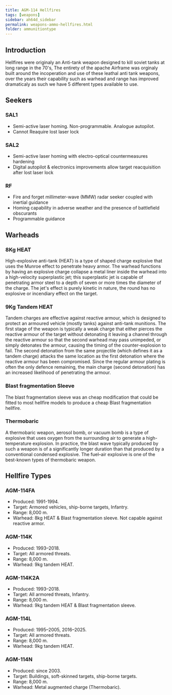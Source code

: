 ```yaml
---
title: AGM-114 Hellfires
tags: [weapons]
sidebar: ah64d_sidebar
permalink: weapons-ammo-hellfires.html
folder: ammunitiontype
---
```



## Introduction
Hellfires were originaly an Anti-tank weapon designed to kill soviet tanks at long range in the 70's, The entirety of the apache Airframe was orginaly built around the incoperation and use of these leathal anti tank weapons, over the years their capability such as warhead and range has improved dramaticaly as such we have 5 different types available to use.

## Seekers

### SAL1
- Semi-active laser homing. Non-programmable. Analogue autopilot.
- Cannot Reaquire lost laser lock

### SAL2
- Semi-active laser homing with electro-optical countermeasures hardening
- Digital autopilot & electronics improvements allow target reacquisition after lost laser lock

### RF
- Fire and forget millimeter-wave (MMW) radar seeker coupled with inertial guidance
- Homing capability in adverse weather and the presence of battlefield obscurants
- Programmable guidance

## Warheads

### 8Kg HEAT
High-explosive anti-tank (HEAT) is a type of shaped charge explosive that uses the Munroe effect to penetrate heavy armor. The warhead functions by having an explosive charge collapse a metal liner inside the warhead into a high-velocity superplastic jet; this superplastic jet is capable of penetrating armor steel to a depth of seven or more times the diameter of the charge. The jet's effect is purely kinetic in nature, the round has no explosive or incendiary effect on the target.

### 9Kg Tandem HEAT
Tandem charges are effective against reactive armour, which is designed to protect an armoured vehicle (mostly tanks) against anti-tank munitions. The first stage of the weapon is typically a weak charge that either pierces the reactive armour of the target without detonating it leaving a channel through the reactive armour so that the second warhead may pass unimpeded, or simply detonates the armour, causing the timing of the counter-explosion to fail. The second detonation from the same projectile (which defines it as a tandem charge) attacks the same location as the first detonation where the reactive armour has been compromised. Since the regular armour plating is often the only defence remaining, the main charge (second detonation) has an increased likelihood of penetrating the armour.

### Blast fragmentation Sleeve
The blast fragmentation sleeve was an cheap modification that could be fitted to most hellfire models to produce a cheap Blast fragmentation hellfire.

### Thermobaric
A thermobaric weapon, aerosol bomb, or vacuum bomb is a type of explosive that uses oxygen from the surrounding air to generate a high-temperature explosion. In practice, the blast wave typically produced by such a weapon is of a significantly longer duration than that produced by a conventional condensed explosive. The fuel–air explosive is one of the best-known types of thermobaric weapon.

## Hellfire Types

### AGM-114FA
- Produced: 1991-1994.
- Target: Armored vehicles, ship-borne targets, Infantry.
- Range: 8,000 m.
- Warhead: 8kg HEAT & Blast fragmentation sleeve. Not capable against reactive armor.

### AGM-114K
- Produced: 1993–2018.
- Target: All armored threats.
- Range: 8,000 m.
- Warhead: 9kg tandem HEAT.

### AGM-114K2A
- Produced: 1993–2018.
- Target: All armored threats, Infantry.
- Range: 8,000 m.
- Warhead: 9kg tandem HEAT & Blast fragmentation sleeve.

### AGM-114L
- Produced: 1995–2005, 2016–2025.
- Target: All armored threats.
- Range: 8,000 m.
- Warhead: 9kg tandem HEAT.

### AGM-114N
- Produced: since 2003.
- Target: Buildings, soft-skinned targets, ship-borne targets.
- Range: 8,000 m.
- Warhead: Metal augmented charge (Thermobaric).